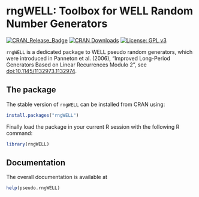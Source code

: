 # rngWELL: Toolbox for WELL Random Number Generators

[![CRAN_Release_Badge](https://www.r-pkg.org/badges/version-ago/rngWELL)](https://cran.r-project.org/package=rngWELL) [![CRAN Downloads](https://cranlogs.r-pkg.org/badges/rngWELL)](https://cran.r-project.org/package=rngWELL) [![License: GPL v3](https://img.shields.io/badge/License-GPLv3-blue.svg)](https://www.gnu.org/licenses/gpl-3.0)

`rngWELL` is a dedicated package to WELL pseudo random generators, which were introduced in Panneton et al. (2006), “Improved Long-Period Generators Based on Linear Recurrences Modulo 2”, see <doi:10.1145/1132973.1132974>. 


## The package

The stable version of `rngWELL` can be installed from CRAN using:

``` r
install.packages("rngWELL")
```

Finally load the package in your current R session with the following R command:

``` r
library(rngWELL)
```

## Documentation

The overall documentation is available at

``` r
help(pseudo.rngWELL)
```
